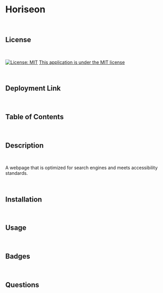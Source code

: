 # Horiseon

<br>

## License

<br>

[![License: MIT](https://img.shields.io/badge/License-MIT-yellow.svg)](https://opensource.org/licenses/MIT)
[This application is under the MIT license](https://opensource.org/licenses/MIT)

<br>

## Deployment Link

<br>

## Table of Contents

<br>

## Description

<br>

A webpage that is optimized for search engines and meets accessibility standards.

<br>

## Installation

<br>

## Usage

<br>

## Badges

<br>

## Questions

<br>
